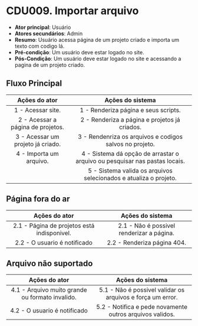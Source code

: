 # CDU009. Importar arquivo 

- **Ator principal**: Usuário
- **Atores secundários**: Admin 
- **Resumo**: Usuário acessa página de um projeto criado e importa um texto com codigo lá.
- **Pré-condição**: Um usuário deve estar logado no site.
- **Pós-Condição**: Um usuário deve estar logado no site e acessando a pagina de um projeto criado.

## Fluxo Principal
| Ações do ator | Ações do sistema |
| :-----------------: | :-----------------: | 
| 1 - Acessar site. | 1 - Renderiza página e seus scripts. |  
| 2 - Acessar a página de projetos. | 2 - Renderiza a página e projetos já criados. | 
| 3 - Acessar um projeto já criado. | 3 - Rendenriza os arquivos e codigos salvos no projeto. |  
| 4 - Importa um arquivo. | 4 - Sistema dá opção de arrastar o arquivo ou pesquisar nas pastas locais. |
| | 5 - Sistema valida os arquivos selecionados e atualiza o projeto. |

## Página fora do ar
| Ações do ator | Ações do sistema |
| :-----------------: |:-----------------: | 
| 2.1 - Página de projetos está indisponivel. | 2.1 - Não é possivel renderizar a página. |  
| 2.2 - O usuario é notificado | 2.2 - Renderiza página 404. |

## Arquivo não suportado
| Ações do ator | Ações do sistema |
| :-----------------: |:-----------------: | 
| 4.1 - Arquivo muito grande ou formato invalido. | 5.1 - Não é possivel validar os arquivos e força um error. |  
| 4.2 - O usuario é notificado | 5.2 - Notifica e pede novamente outros arquivos validos. |
